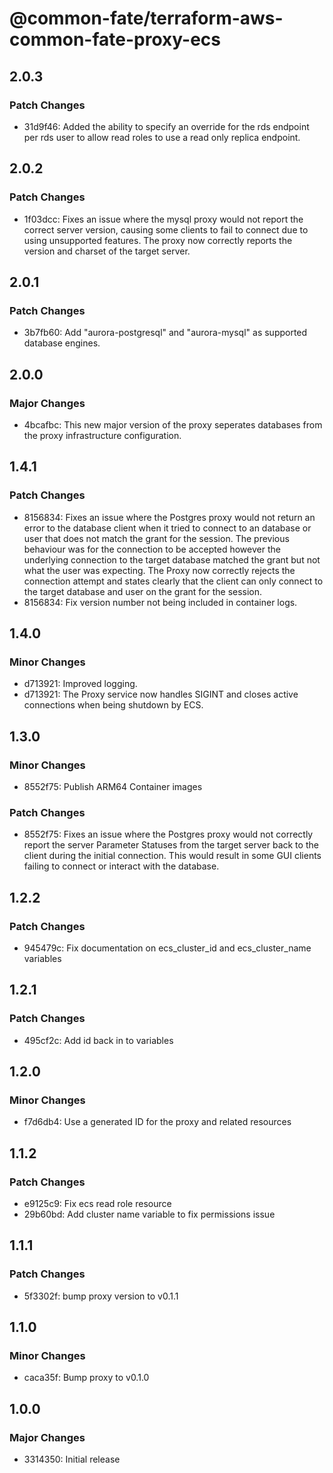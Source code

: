 # @common-fate/terraform-aws-common-fate-proxy-ecs

## 2.0.3

### Patch Changes

- 31d9f46: Added the ability to specify an override for the rds endpoint per rds user to allow read roles to use a read only replica endpoint.

## 2.0.2

### Patch Changes

- 1f03dcc: Fixes an issue where the mysql proxy would not report the correct server version, causing some clients to fail to connect due to using unsupported features. The proxy now correctly reports the version and charset of the target server.

## 2.0.1

### Patch Changes

- 3b7fb60: Add "aurora-postgresql" and "aurora-mysql" as supported database engines.

## 2.0.0

### Major Changes

- 4bcafbc: This new major version of the proxy seperates databases from the proxy infrastructure configuration.

## 1.4.1

### Patch Changes

- 8156834: Fixes an issue where the Postgres proxy would not return an error to the database client when it tried to connect to an database or user that does not match the grant for the session. The previous behaviour was for the connection to be accepted however the underlying connection to the target database matched the grant but not what the user was expecting. The Proxy now correctly rejects the connection attempt and states clearly that the client can only connect to the target database and user on the grant for the session.
- 8156834: Fix version number not being included in container logs.

## 1.4.0

### Minor Changes

- d713921: Improved logging.
- d713921: The Proxy service now handles SIGINT and closes active connections when being shutdown by ECS.

## 1.3.0

### Minor Changes

- 8552f75: Publish ARM64 Container images

### Patch Changes

- 8552f75: Fixes an issue where the Postgres proxy would not correctly report the server Parameter Statuses from the target server back to the client during the initial connection. This would result in some GUI clients failing to connect or interact with the database.

## 1.2.2

### Patch Changes

- 945479c: Fix documentation on ecs_cluster_id and ecs_cluster_name variables

## 1.2.1

### Patch Changes

- 495cf2c: Add id back in to variables

## 1.2.0

### Minor Changes

- f7d6db4: Use a generated ID for the proxy and related resources

## 1.1.2

### Patch Changes

- e9125c9: Fix ecs read role resource
- 29b60bd: Add cluster name variable to fix permissions issue

## 1.1.1

### Patch Changes

- 5f3302f: bump proxy version to v0.1.1

## 1.1.0

### Minor Changes

- caca35f: Bump proxy to v0.1.0

## 1.0.0

### Major Changes

- 3314350: Initial release

